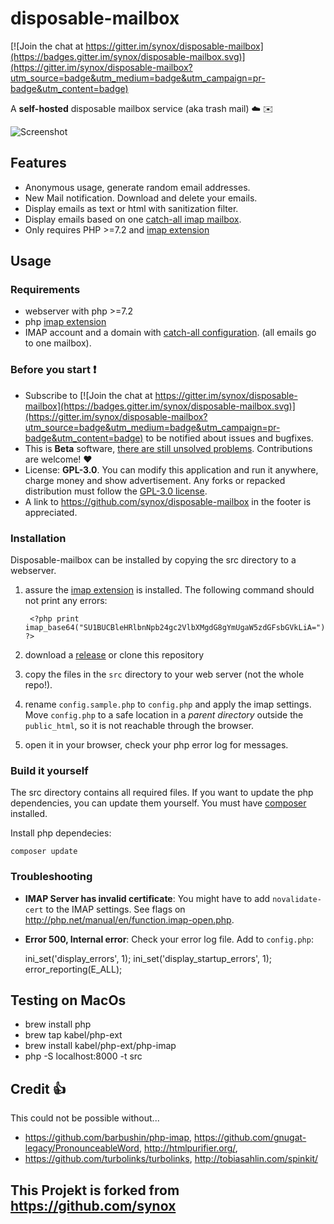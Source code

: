 # disposable-mailbox
[![Join the chat at https://gitter.im/synox/disposable-mailbox](https://badges.gitter.im/synox/disposable-mailbox.svg)](https://gitter.im/synox/disposable-mailbox?utm_source=badge&utm_medium=badge&utm_campaign=pr-badge&utm_content=badge)

A **self-hosted** disposable mailbox  service (aka trash mail)  :cloud: :envelope: 

![Screenshot](docs/screenshot_example.png)


## Features

* Anonymous usage, generate random email addresses. 
* New Mail notification. Download and delete your emails.
* Display emails as text or html with sanitization  filter. 
* Display emails based on one [catch-all imap mailbox](https://www.google.ch/search?q=how+to+setup+catch-all+imap+mailbox).
* Only requires PHP  >=7.2 and [imap extension](http://php.net/manual/book.imap.php)

## Usage

### Requirements

* webserver with php >=7.2
* php [imap extension](http://php.net/manual/book.imap.php)
* IMAP account and a domain with [catch-all configuration](https://www.google.ch/search?q=how+to+setup+catch-all+imap+mailbox). (all emails go to one mailbox). 

### Before you start :heavy_exclamation_mark:

* Subscribe to [![Join the chat at https://gitter.im/synox/disposable-mailbox](https://badges.gitter.im/synox/disposable-mailbox.svg)](https://gitter.im/synox/disposable-mailbox?utm_source=badge&utm_medium=badge&utm_campaign=pr-badge&utm_content=badge) to be notified about issues and bugfixes.  
* This is **Beta** software, [there are still unsolved problems](https://github.com/synox/disposable-mailbox/issues). Contributions are welcome! :heart:
* License: **GPL-3.0**. You can modify this application and run it anywhere, charge money and show advertisement. Any forks or repacked distribution must follow the [GPL-3.0 license](https://opensource.org/licenses/GPL-3.0).  
* A link to https://github.com/synox/disposable-mailbox in the footer is appreciated.  



### Installation

Disposable-mailbox can be installed by copying the src directory to a webserver. 

1. assure the [imap extension](http://php.net/manual/book.imap.php) is installed. The following command should not print any errors:

        <?php print imap_base64("SU1BUCBleHRlbnNpb24gc2VlbXMgdG8gYmUgaW5zdGFsbGVkLiA="); ?>

2. download a [release](https://github.com/synox/disposable-mailbox/releases) or clone this repository
3. copy the files in the `src` directory to your web server (not the whole repo!).
4. rename `config.sample.php` to `config.php` and apply the imap settings. Move `config.php` to a safe location in a *parent directory* outside the `public_html`, so it is not reachable through the browser.
5. open it in your browser, check your php error log for messages. 


### Build it yourself
The src directory contains all required files. If you want to update the php dependencies, you can update them yourself.  You must have [composer](https://getcomposer.org/download/) installed. 


Install php dependecies:

    composer update

### Troubleshooting

* **IMAP Server has invalid certificate**: You might have to add `novalidate-cert` to the IMAP settings. See flags on http://php.net/manual/en/function.imap-open.php.
* **Error 500, Internal error**: Check your error log file. Add to `config.php`: 

    ini_set('display_errors', 1);    ini_set('display_startup_errors', 1);    error_reporting(E_ALL);

## Testing on MacOs
 * brew install php
 * brew tap kabel/php-ext 
 * brew install kabel/php-ext/php-imap
 * php -S localhost:8000 -t src
 

## Credit :thumbsup:

This could not be possible without...

 * https://github.com/barbushin/php-imap, https://github.com/gnugat-legacy/PronounceableWord, http://htmlpurifier.org/, 
 * https://github.com/turbolinks/turbolinks, http://tobiasahlin.com/spinkit/
 
 ## This Projekt is forked from https://github.com/synox
